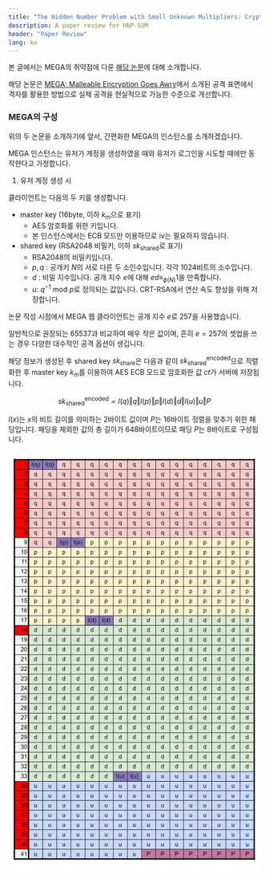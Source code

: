```yaml
---
title: "The Hidden Number Problem with Small Unknown Multipliers: Cryptanalyzing MEGA in Six Queries and Other Applications"
description: A paper review for HNP-SUM
header: "Paper Review"
lang: ko
---
```


본 글에서는 MEGA의 취약점에 다룬 [해당 논문](https://eprint.iacr.org/2022/914.pdf)에 대해 소개합니다.

해당 논문은 [MEGA: Malleable Encryption Goes Awry](https://eprint.iacr.org/2022/959.pdf)에서 소개된 공격 표면에서 격자를 활용한 방법으로 실제 공격을 현실적으로 가능한 수준으로 개선합니다.

### MEGA의 구성

위의 두 논문을 소개하기에 앞서, 간편화한 MEGA의 인스턴스를 소개하겠습니다.

MEGA 인스턴스는 유저가 계정을 생성하였을 때와 유저가 로그인을 시도할 때에만 동작한다고 가정합니다.

1) 유저 계정 생성 시 

클라이언트는 다음의 두 키를 생성합니다.

- master key (16byte, 이하 $k_m$으로 표기)
    - AES 암호화를 위한 키입니다.
    - 본 인스턴스에서는 ECB 모드만 이용하므로 iv는 필요하지 않습니다.
- shared key (RSA2048 비밀키, 이하 $sk_\text{shared}$로 표기)
    - RSA2048의 비밀키입니다.
    - $p,q$ : 공개키 $N$의 서로 다른 두 소인수입니다. 각각 1024비트의 소수입니다.
    - $d$ : 비밀 지수입니다. 공개 지수 $e$에 대해 $ed\equiv_{\phi(N)} 1$을 만족합니다.
    - $u$: $q^{-1}\text{ mod }p$로 정의되는 값입니다. CRT-RSA에서 연산 속도 향상을 위해 저장합니다.

논문 작성 시점에서 MEGA 웹 클라이언트는 공개 지수 $e$로 $257$을 사용했습니다.

일반적으로 권장되는 $65537$과 비교하여 매우 작은 값이며, 흔히 $e=257$의 셋업을 쓰는 경우 다양한 대수적인 공격 옵션이 생깁니다.

해당 정보가 생성된 후 shared key $sk_\text{share}$은 다음과 같이 $sk_\text{shared}^\text{encoded}$으로 직렬화한 후 master key $k_m$를 이용하여 AES ECB 모드로 암호화한 값 $ct$가 서버에 저장됩니다.

$$
sk_\text{shared}^\text{encoded} = l(q)\Vert q\Vert l(p)\Vert p\Vert l(d)\Vert d\Vert l(u)\Vert u\Vert P
$$

$l(x)$는 $x$의 비트 길이를 의미하는 2바이트 값이며 $P$는 16바이트 정렬을 맞추기 위한 패딩입니다. 패딩을 제외한 값의 총 길이가 648바이트이므로 패딩 $P$는 8바이트로 구성됩니다.

![ct의 블럭 구조](/img/hnp-sum/block-alignment.jpeg)